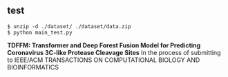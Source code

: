 ## test
````shell
$ unzip -d ./dataset/ ./dataset/data.zip
$ python main_test.py
````

__TDFFM: Transformer and Deep Forest Fusion Model for Predicting Coronavirus 3C-like Protease Cleavage Sites__
 In the process of submitting to IEEE/ACM TRANSACTIONS ON COMPUTATIONAL BIOLOGY AND BIOINFORMATICS
